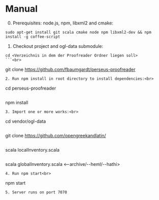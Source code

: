 Manual
==============
0. Prerequisites: node.js, npm, libxml2 and cmake:<br>
  ```
sudo apt-get install git scala cmake node npm libxml2-dev && npm install -g coffee-script
  ```
1. Checkout project and ogl-data submodule:<br>
 ```
cd <Verzeichnis in dem der Proofreader Ordner liegen soll>
```<br>
 ```
git clone https://github.com/fbaumgardt/perseus-proofreader
```
2. Run npm install in root directory to install dependencies:<br>
 ```
cd perseus-proofreader
```<br>
 ```
npm install
```
3. Import one or more works:<br>
 ```
cd vendor/ogl-data
```<br>
 ```
git clone https://github.com/opengreekandlatin/<repo-id>
```<br>
 ```
scala localInventory.scala <repo-id>
```<br>
 ```
scala globalInventory.scala <--archive/--heml/--hathi> <repo-id>
```
4. Run npm start<br>
 ```
npm start
```
5. Server runs on port 7070
